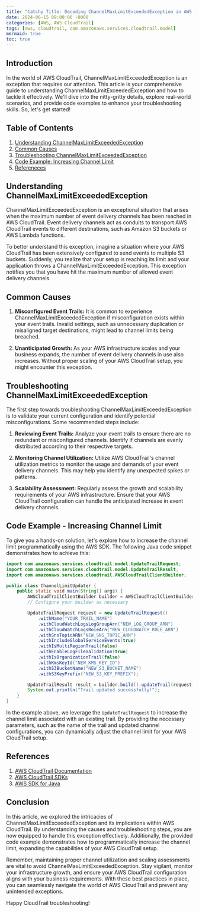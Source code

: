 ```yaml
---
title: "Catchy Title: Decoding ChannelMaxLimitExceededException in AWS CloudTrail"
date: 2024-06-15 09:00:00 -0000
categories: [AWS, AWS CloudTrail]
tags: [aws, cloudtrail, com.amazonaws.services.cloudtrail.model]
mermaid: true
toc: true
---
```



## Introduction

In the world of AWS CloudTrail, ChannelMaxLimitExceededException is an exception that requires our attention. This article is your comprehensive guide to understanding ChannelMaxLimitExceededException and how to tackle it effectively. We'll dive into the nitty-gritty details, explore real-world scenarios, and provide code examples to enhance your troubleshooting skills. So, let's get started!

## Table of Contents

1. [Understanding ChannelMaxLimitExceededException](#understanding-channelmaxlimitexceededexception)
2. [Common Causes](#common-causes)
3. [Troubleshooting ChannelMaxLimitExceededException](#troubleshooting-channelmaxlimitexceededexception)
4. [Code Example: Increasing Channel Limit](#code-example-increasing-channel-limit)
5. [Refereneces](#references)

## Understanding ChannelMaxLimitExceededException

ChannelMaxLimitExceededException is an exceptional situation that arises when the maximum number of event delivery channels has been reached in AWS CloudTrail. Event delivery channels act as conduits to transport AWS CloudTrail events to different destinations, such as Amazon S3 buckets or AWS Lambda functions.

To better understand this exception, imagine a situation where your AWS CloudTrail has been extensively configured to send events to multiple S3 buckets. Suddenly, you realize that your setup is reaching its limit and your application throws a ChannelMaxLimitExceededException. This exception notifies you that you have hit the maximum number of allowed event delivery channels.

## Common Causes

1. **Misconfigured Event Trails:** It is common to experience ChannelMaxLimitExceededException if misconfiguration exists within your event trails. Invalid settings, such as unnecessary duplication or misaligned target destinations, might lead to channel limits being breached.

2. **Unanticipated Growth:** As your AWS infrastructure scales and your business expands, the number of event delivery channels in use also increases. Without proper scaling of your AWS CloudTrail setup, you might encounter this exception.

## Troubleshooting ChannelMaxLimitExceededException

The first step towards troubleshooting ChannelMaxLimitExceededException is to validate your current configuration and identify potential misconfigurations. Some recommended steps include:

1. **Reviewing Event Trails:** Analyze your event trails to ensure there are no redundant or misconfigured channels. Identify if channels are evenly distributed according to their respective targets.

2. **Monitoring Channel Utilization:** Utilize AWS CloudTrail's channel utilization metrics to monitor the usage and demands of your event delivery channels. This may help you identify any unexpected spikes or patterns.

3. **Scalability Assessment:** Regularly assess the growth and scalability requirements of your AWS infrastructure. Ensure that your AWS CloudTrail configuration can handle the anticipated increase in event delivery channels.

## Code Example - Increasing Channel Limit

To give you a hands-on solution, let's explore how to increase the channel limit programmatically using the AWS SDK. The following Java code snippet demonstrates how to achieve this:

```java
import com.amazonaws.services.cloudtrail.model.UpdateTrailRequest;
import com.amazonaws.services.cloudtrail.model.UpdateTrailResult;
import com.amazonaws.services.cloudtrail.AWSCloudTrailClientBuilder;

public class ChannelLimitUpdater {
    public static void main(String[] args) {
        AWSCloudTrailClientBuilder builder = AWSCloudTrailClientBuilder.standard();
        // Configure your builder as necessary

        UpdateTrailRequest request = new UpdateTrailRequest()
            .withName("YOUR_TRAIL_NAME")
            .withCloudWatchLogsLogGroupArn("NEW_LOG_GROUP_ARN")
            .withCloudWatchLogsRoleArn("NEW_CLOUDWATCH_ROLE_ARN")
            .withSnsTopicARN("NEW_SNS_TOPIC_ARN")
            .withIncludeGlobalServiceEvents(true)
            .withIsMultiRegionTrail(false)
            .withEnableLogFileValidation(true)
            .withIsOrganizationTrail(false)
            .withKmsKeyId("NEW_KMS_KEY_ID")
            .withS3BucketName("NEW_S3_BUCKET_NAME")
            .withS3KeyPrefix("NEW_S3_KEY_PREFIX");

        UpdateTrailResult result = builder.build().updateTrail(request);
        System.out.println("Trail updated successfully!");
    }
}
```

In the example above, we leverage the `UpdateTrailRequest` to increase the channel limit associated with an existing trail. By providing the necessary parameters, such as the name of the trail and updated channel configurations, you can dynamically adjust the channel limit for your AWS CloudTrail setup.

## References

1. [AWS CloudTrail Documentation](https://docs.aws.amazon.com/cloudtrail/)
2. [AWS CloudTrail SDKs](https://aws.amazon.com/tools/)
3. [AWS SDK for Java](https://aws.amazon.com/sdk-for-java/)

## Conclusion

In this article, we explored the intricacies of ChannelMaxLimitExceededException and its implications within AWS CloudTrail. By understanding the causes and troubleshooting steps, you are now equipped to handle this exception effectively. Additionally, the provided code example demonstrates how to programmatically increase the channel limit, expanding the capabilities of your AWS CloudTrail setup.

Remember, maintaining proper channel utilization and scaling assessments are vital to avoid ChannelMaxLimitExceededException. Stay vigilant, monitor your infrastructure growth, and ensure your AWS CloudTrail configuration aligns with your business requirements. With these best practices in place, you can seamlessly navigate the world of AWS CloudTrail and prevent any unintended exceptions.

Happy CloudTrail troubleshooting!